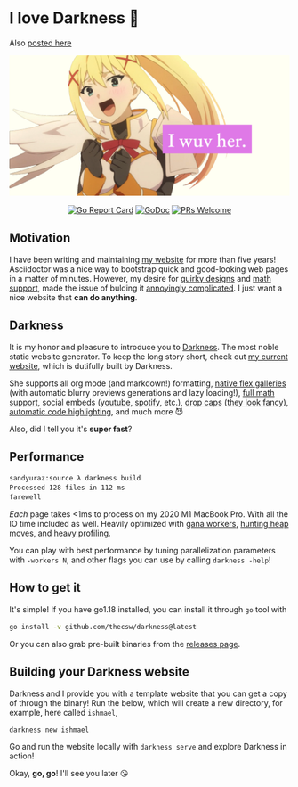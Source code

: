 # I love Darkness 🥬

Also [posted here](https://sandyuraz.com/darkness/)

![darkness](./darkness.png)

<div id='badges' align='center'>

[![Go Report Card](https://goreportcard.com/badge/github.com/thecsw/darkness)](https://goreportcard.com/report/github.com/thecsw/darkness)
[![GoDoc](https://godoc.org/github.com/thecsw/darkness?status.svg)](https://godoc.org/github.com/thecsw/darkness)
[![PRs Welcome](https://img.shields.io/badge/PRs-welcome-brightgreen.svg?style=flat-square)](http://makeapullrequest.com)

</div>

## Motivation

I have been writing and maintaining [my website](https://sandyuraz.com) for more 
than five years! Asciidoctor was a nice way to bootstrap quick and good-looking
web pages in a matter of minutes. However, my desire for 
[quirky designs](https://sandyuraz.com/blogs/design) and 
[math support](https://sandyuraz.com/blogs/sqrt2irrational), made the issue
of bulding it [annoyingly complicated](https://sandyuraz.com/blogs/web-legacy).
I just want a nice website that **can do anything**.

## Darkness
 
It is my honor and pleasure to introduce you to [Darkness](https://sandyuraz.com/darkness).
The most noble static website generator. To keep the long story short, check out
[my current website](https://sandyuraz.com), which is dutifully built by Darkness.

She supports all org mode (and markdown!) formatting, 
[native flex galleries](https://sandyuraz.com/plastic) 
(with automatic blurry previews generations and lazy loading!), 
[full math support](https://sandyuraz.com/blogs/diffeq),
social embeds ([youtube](https://sandyuraz.com/blogs/best_web),
[spotify](https://sandyuraz.com/blogs/wrapped-2/), etc.),
[drop caps](https://sandyuraz.com/blogs/cameraman) 
([they look fancy](https://support.microsoft.com/en-us/office/insert-a-drop-cap-817fd19f-40fe-4b73-95e8-f3c0f5e01278)),
[automatic code highlighting](https://sandyuraz.com/blogs/mira_reddit), and much more 😈

Also, did I tell you it's **super fast**?

## Performance

```sh
sandyuraz:source λ darkness build
Processed 128 files in 112 ms
farewell
```

*Each* page takes <1ms to process on my 2020 M1 MacBook Pro. With all the IO time included
as well. Heavily optimized with [gana workers](https://github.com/thecsw/gana), 
[hunting heap moves](https://hmarr.com/blog/go-allocation-hunting/), and
[heavy profiling](https://sandyuraz.com/blogs/pprof).

You can play with best performance by tuning parallelization parameters with `-workers N`,
and other flags you can use by calling `darkness -help`!

## How to get it

It's simple! If you have go1.18 installed, you can install it through `go` tool with

```sh
go install -v github.com/thecsw/darkness@latest
```

Or you can also grab pre-built binaries from the 
[releases page](https://github.com/thecsw/darkness/releases).

## Building your Darkness website

Darkness and I provide you with a template website that you can get a copy of 
through the binary! Run the below, which will create a new directory, for example,
here called `ishmael`,

```sh
darkness new ishmael
```

Go and run the website locally with `darkness serve` and explore Darkness in action!

Okay, **go, go**! I'll see you later 😘
